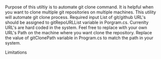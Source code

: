 ﻿Purpose of this utiltiy is to automate git clone command. It is helpful when you want to clone multiple git repositories on multiple machines. This utility will automate git clone process. 
Required input
	List of git/github URL's should be assigned to gitRepoURLList variable in Porgram.cs. Currenlty URL's are  hard coded in the system. Feel free to replace with your own URL's
	Path on the machine where you want clone the repository. Replace the value of gitClonePath variable in Program.cs to match the path in your system.
	 
Limitations

